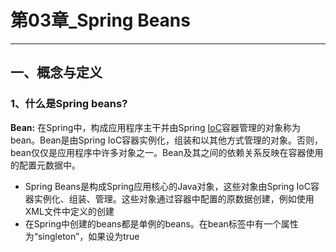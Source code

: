 # 第03章_Spring Beans

---

## 一、概念与定义

### 1、什么是Spring beans?

**Bean:** 在Spring中，构成应用程序主干并由Spring [IoC](https://so.csdn.net/so/search?q=IoC&spm=1001.2101.3001.7020)容器管理的对象称为bean。Bean是由Spring IoC容器实例化，组装和以其他方式管理的对象。否则，bean仅仅是应用程序中许多对象之一。Bean及其之间的依赖关系反映在容器使用的配置元数据中。

* Spring Beans是构成Spring应用核心的Java对象，这些对象由Spring IoC容器实例化、组装、管理。这些对象通过容器中配置的原数据创建，例如使用XML文件中定义的创建
* 在Spring中创建的beans都是单例的beans。在bean标签中有一个属性为“singleton”，如果设为true